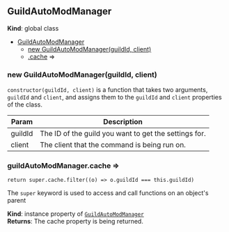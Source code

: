 <a name="GuildAutoModManager"></a>

## GuildAutoModManager
**Kind**: global class  

* [GuildAutoModManager](#GuildAutoModManager)
    * [new GuildAutoModManager(guildId, client)](#new_GuildAutoModManager_new)
    * [.cache](#GuildAutoModManager+cache) ⇒

<a name="new_GuildAutoModManager_new"></a>

### new GuildAutoModManager(guildId, client)
`constructor(guildId, client)` is a function that takes two arguments, `guildId` and `client`, andassigns them to the `guildId` and `client` properties of the class.


| Param | Description |
| --- | --- |
| guildId | The ID of the guild you want to get the settings for. |
| client | The client that the command is being run on. |

<a name="GuildAutoModManager+cache"></a>

### guildAutoModManager.cache ⇒
`return super.cache.filter((o) => o.guildId === this.guildId)`The `super` keyword is used to access and call functions on an object's parent

**Kind**: instance property of [<code>GuildAutoModManager</code>](#GuildAutoModManager)  
**Returns**: The cache property is being returned.  
